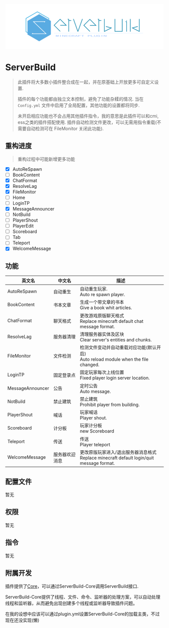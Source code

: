 ![](https://github.com/hanhan2001/ServerBuild/blob/master/images/ServerBuild.png)
# ServerBuild

> 此插件将大多数小插件整合成在一起，并在原基础上开放更多可自定义设置.
>
> 插件的每个功能都由独立文本控制，避免了功能杂糅的情况. 当在 `Config.yml` 文件中启用了全局配置，其他功能的设置都将同步.
>
> 未开启相应功能也不会占用其他插件指令，我的意思是此插件可以和cmi, ess之类的插件搭配使用. 插件自动检测文件更改，可以无需用指令重载(不需要自动检测可在 FileMonitor 关闭此功能).

## 重构进度

> 重构过程中可能新增更多功能

- [x] AutoReSpawn
- [ ] BookContent
- [x] ChatFormat
- [x] ResolveLag
- [x] FileMonitor
- [ ] Home
- [ ] LoginTP
- [x] MessageAnnouncer
- [ ] NotBuild
- [ ] PlayerShout
- [ ] PlayerEdit
- [ ] Scoreboard
- [ ] Tab
- [ ] Teleport
- [x] WelcomeMessage

## 功能

| 英文名           | 中文名         | 描述                                                         |
| ---------------- | -------------- | ------------------------------------------------------------ |
| AutoReSpawn      | 自动重生       | 自动重生玩家.<br />Auto re spawn player.                     |
| BookContent      | 书本文章       | 生成一个带文章的书本<br />Give a book whit articles.         |
| ChatFormat       | 聊天格式       | 更改游戏原版聊天格式<br />Replace minecraft default chat message format. |
| ResolveLag       | 服务器清理     | 清理服务器实体及区块<br />Clear server's entities and chunks. |
| FileMonitor      | 文件检测       | 检测文件变动并自动重载对应功能(默认开启)<br />Auto reload module when the file changed. |
| LoginTP          | 固定登录点     | 固定玩家每次上线位置<br />Fixed player login server location. |
| MessageAnnouncer | 公告           | 定时公告<br />Auto message.                                  |
| NotBuild         | 禁止建筑       | 禁止建筑<br />Prohibit player from building.                 |
| PlayerShout      | 喊话           | 玩家喊话<br />Player shout.                                  |
| Scoreboard       | 计分板         | 玩家计分板<br />new Scoreboard                               |
| Teleport         | 传送           | 传送<br />Player teleport                                    |
| WelcomeMessage   | 服务器欢迎消息 | 更改原版玩家进入/退出服务器消息格式<br />Replace minecraft default login/quit message format. |

## 配置文件

暂无

## 权限

暂无

## 指令

暂无



## 附属开发

插件提供了[Core](https://github.com/hanhan2001/ServerBuild-Core)，可以通过ServerBuild-Core调用ServerBuild接口.

ServerBuild-Core提供了线程、文件、命令、监听器的处理方案，可以自动处理线程和监听器，从而避免出现创建多个线程或监听器导致插件问题。

在我的设想中应该可以通过plugin.yml设置ServerBuild-Core的加载主类，不过现在还没实现(懒)
